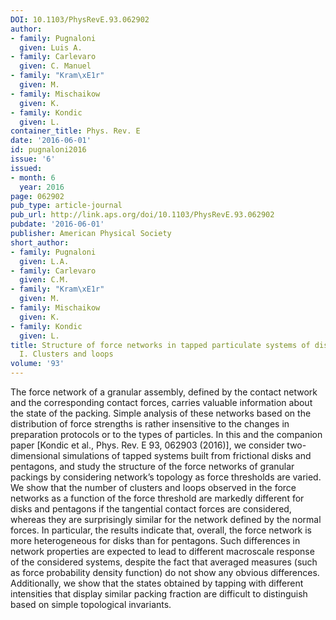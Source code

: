 ```yaml
---
DOI: 10.1103/PhysRevE.93.062902
author:
- family: Pugnaloni
  given: Luis A.
- family: Carlevaro
  given: C. Manuel
- family: "Kram\xE1r"
  given: M.
- family: Mischaikow
  given: K.
- family: Kondic
  given: L.
container_title: Phys. Rev. E
date: '2016-06-01'
id: pugnaloni2016
issue: '6'
issued:
- month: 6
  year: 2016
page: 062902
pub_type: article-journal
pub_url: http://link.aps.org/doi/10.1103/PhysRevE.93.062902
pubdate: '2016-06-01'
publisher: American Physical Society
short_author:
- family: Pugnaloni
  given: L.A.
- family: Carlevaro
  given: C.M.
- family: "Kram\xE1r"
  given: M.
- family: Mischaikow
  given: K.
- family: Kondic
  given: L.
title: Structure of force networks in tapped particulate systems of disks and pentagons.
  I. Clusters and loops
volume: '93'
---
```

The force network of a granular assembly, defined by the contact network and the corresponding contact forces, carries valuable information about the state of the packing. Simple analysis of these networks based on the distribution of force strengths is rather insensitive to the changes in preparation protocols or to the types of particles. In this and the companion paper \[Kondic et al., Phys. Rev. E 93, 062903 (2016)\], we consider two-dimensional simulations of tapped systems built from frictional disks and pentagons, and study the structure of the force networks of granular packings by considering network&#8217;s topology as force thresholds are varied. We show that the number of clusters and loops observed in the force networks as a function of the force threshold are markedly different for disks and pentagons if the tangential contact forces are considered, whereas they are surprisingly similar for the network defined by the normal forces. In particular, the results indicate that, overall, the force network is more heterogeneous for disks than for pentagons. Such differences in network properties are expected to lead to different macroscale response of the considered systems, despite the fact that averaged measures (such as force probability density function) do not show any obvious differences. Additionally, we show that the states obtained by tapping with different intensities that display similar packing fraction are difficult to distinguish based on simple topological invariants.
